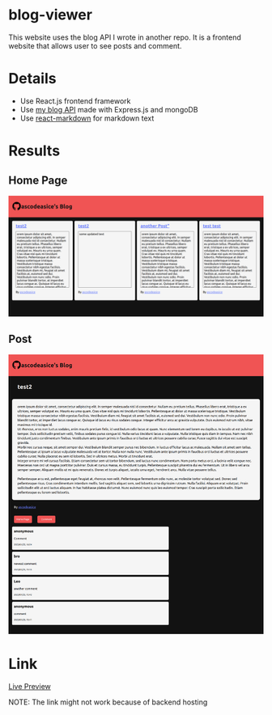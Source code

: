# blog-viewer
This website uses the blog API I wrote in another repo. It is a frontend website that allows user to see posts and comment.
# Details
- Use React.js frontend framework
- Use [my blog API](https://github.com/ascodeasice/blog-api) made with Express.js and mongoDB
- Use [react-markdown](https://github.com/remarkjs/react-markdown#use-a-plugin-with-options) for markdown text
# Results
## Home Page
![](./public/images/home.png)
## Post
![](./public/images/post.png)

# Link
[Live Preview](https://ascodeasice.github.io/blog-viewer/)

NOTE: The link might not work because of backend hosting 